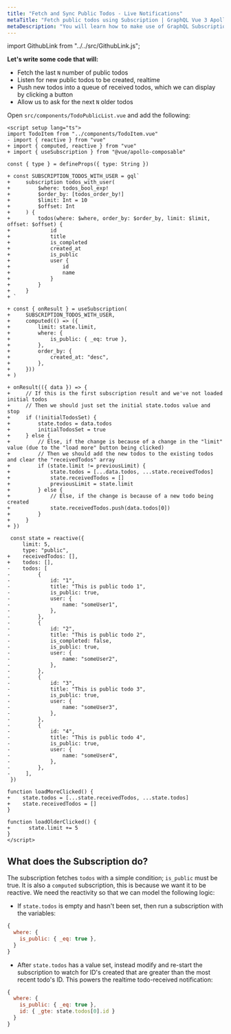 ```yaml
---
title: "Fetch and Sync Public Todos - Live Notifications"
metaTitle: "Fetch public todos using Subscription | GraphQL Vue 3 Apollo Tutorial"
metaDescription: "You will learn how to make use of GraphQL Subscriptions to get notified whenever a new todo comes in Vue app"
---
```


import GithubLink from "../../src/GithubLink.js";

**Let's write some code that will:**
- Fetch the last `N` number of public todos
- Listen for new public todos to be created, realtime
- Push new todos into a queue of received todos, which we can display by clicking a button
- Allow us to ask for the next `N` older todos

Open `src/components/TodoPublicList.vue` and add the following:

<GithubLink link="https://github.com/hasura/learn-graphql/blob/master/tutorials/frontend/vue-apollo/app-final/src/components/TodoPublicList.vue" text="src/components/TodoPublicList.vue" />

```vue
<script setup lang="ts">
import TodoItem from "../components/TodoItem.vue"
- import { reactive } from "vue"
+ import { computed, reactive } from "vue"
+ import { useSubscription } from "@vue/apollo-composable"

const { type } = defineProps({ type: String })

+ const SUBSCRIPTION_TODOS_WITH_USER = gql`
+     subscription todos_with_user(
+         $where: todos_bool_exp!
+         $order_by: [todos_order_by!]
+         $limit: Int = 10
+         $offset: Int
+     ) {
+         todos(where: $where, order_by: $order_by, limit: $limit, offset: $offset) {
+             id
+             title
+             is_completed
+             created_at
+             is_public
+             user {
+                 id
+                 name
+             }
+         }
+     }
+ `

+ const { onResult } = useSubscription(
+     SUBSCRIPTION_TODOS_WITH_USER,
+     computed(() => ({
+         limit: state.limit,
+         where: {
+             is_public: { _eq: true },
+         },
+         order_by: {
+             created_at: "desc",
+         },
+     }))
+ )

+ onResult(({ data }) => {
+     // If this is the first subscription result and we've not loaded initial todos
+     // Then we should just set the initial state.todos value and stop
+     if (!initialTodosSet) {
+         state.todos = data.todos
+         initialTodosSet = true
+     } else {
+         // Else, if the change is because of a change in the "limit" value (due to the "load more" button being clicked)
+         // Then we should add the new todos to the existing todos and clear the "receivedTodos" array
+         if (state.limit != previousLimit) {
+             state.todos = [...data.todos, ...state.receivedTodos]
+             state.receivedTodos = []
+             previousLimit = state.limit
+         } else {
+             // Else, if the change is because of a new todo being created
+             state.receivedTodos.push(data.todos[0])
+         }
+     }
+ })

 const state = reactive({
     limit: 5,
     type: "public",
+    receivedTodos: [],
+    todos: [],
-    todos: [
-         {
-             id: "1",
-             title: "This is public todo 1",
-             is_public: true,
-             user: {
-                 name: "someUser1",
-             },
-         },
-         {
-             id: "2",
-             title: "This is public todo 2",
-             is_completed: false,
-             is_public: true,
-             user: {
-                 name: "someUser2",
-             },
-         },
-         {
-             id: "3",
-             title: "This is public todo 3",
-             is_public: true,
-             user: {
-                 name: "someUser3",
-             },
-         },
-         {
-             id: "4",
-             title: "This is public todo 4",
-             is_public: true,
-             user: {
-                 name: "someUser4",
-             },
-         },
-     ],
 })

function loadMoreClicked() {
+    state.todos = [...state.receivedTodos, ...state.todos]
+    state.receivedTodos = []  
}

function loadOlderClicked() {
+      state.limit += 5
}
</script>
```

What does the Subscription do?
------------------------------

The subscription fetches `todos` with a simple condition; `is_public` must be true. It is also a `computed` subscription, this is because we want it to be reactive. We need the reactivity so that we can model the following logic:

- If `state.todos` is empty and hasn't been set, then run a subscription with the variables:
```js
{
  where: {
    is_public: { _eq: true },
  }
}
```

- After `state.todos` has a value set, instead modify and re-start the subscription to watch for ID's created that are greater than the most recent todo's ID. This powers the realtime todo-received notification:
```js
{
  where: {
    is_public: { _eq: true },
    id: { _gte: state.todos[0].id } 
  }
}
```

